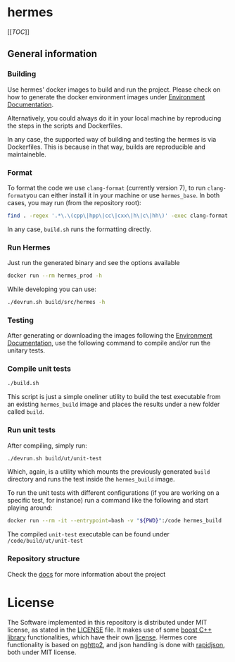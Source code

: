hermes
======================

[[_TOC_]]

## General information

### Building

Use hermes' docker images to build and run the project.
Please check on how to generate the docker environment images under [Environment Documentation](/env/README.md).

Alternatively, you could always do it in your local machine by reproducing the
steps in the scripts and Dockerfiles.

In any case, the supported way of building and testing the hermes is via Dockerfiles.
This is because in that way, builds are reproducible and maintaineble.

### Format

To format the code we use `clang-format` (currently version 7), to run `clang-format`you can either install it in
your machine or use `hermes_base`. In both cases, you may run (from the repository root):

```bash
find . -regex '.*\.\(cpp\|hpp\|cc\|cxx\|h\|c\|hh\)' -exec clang-format -style=file -i {} \;
```

In any case, `build.sh` runs the formatting directly.
### Run Hermes

Just run the generated binary and see the options available

```bash
docker run --rm hermes_prod -h
```

While developing you can use:
```bash
./devrun.sh build/src/hermes -h
```

### Testing

After generating or downloading the images following the [Environment Documentation](/env/README.md),
use the following command to compile and/or run the unitary tests.

### Compile unit tests
```bash
./build.sh
```
This script is just a simple oneliner utility to build the test executable from
an existing `hermes_build` image and places the results under a new folder called `build`.

### Run unit tests

After compiling, simply run:

```bash
./devrun.sh build/ut/unit-test
```
Which, again, is a utility which mounts the previously generated `build` directory
and runs the test inside the `hermes_build` image.

To run the unit tests with different configurations (if you are working on a
specific test, for instance) run a command like the following and start playing
around:

```bash
docker run --rm -it --entrypoint=bash -v "${PWD}":/code hermes_build
```
The compiled `unit-test` executable can be found under `/code/build/ut/unit-test`

### Repository structure

Check the [docs](/docs/) for more information about the project

# License

The Software implemented in this repository is distributed under MIT license,
as stated in the [LICENSE](/LICENSE) file. It makes use of some
[boost C++ library](https://www.boost.org/doc/libs/1_67_0/) functionalities,
which have their own [license](https://www.boost.org/LICENSE_1_0.txt).
Hermes core functionality is based on [nghttp2](https://nghttp2.org/), and
json handling is done with [rapidjson](https://rapidjson.org/), both under
MIT license.
